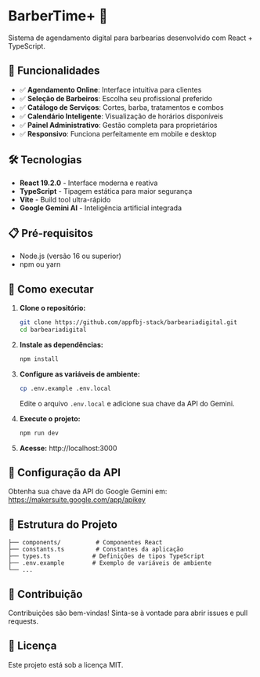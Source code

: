 # BarberTime+ 💈

Sistema de agendamento digital para barbearias desenvolvido com React + TypeScript.

## 🚀 Funcionalidades

- ✅ **Agendamento Online**: Interface intuitiva para clientes
- ✅ **Seleção de Barbeiros**: Escolha seu profissional preferido
- ✅ **Catálogo de Serviços**: Cortes, barba, tratamentos e combos
- ✅ **Calendário Inteligente**: Visualização de horários disponíveis
- ✅ **Painel Administrativo**: Gestão completa para proprietários
- ✅ **Responsivo**: Funciona perfeitamente em mobile e desktop

## 🛠️ Tecnologias

- **React 19.2.0** - Interface moderna e reativa
- **TypeScript** - Tipagem estática para maior segurança
- **Vite** - Build tool ultra-rápido
- **Google Gemini AI** - Inteligência artificial integrada

## 📋 Pré-requisitos

- Node.js (versão 16 ou superior)
- npm ou yarn

## 🚀 Como executar

1. **Clone o repositório:**
   ```bash
   git clone https://github.com/appfbj-stack/barbeariadigital.git
   cd barbeariadigital
   ```

2. **Instale as dependências:**
   ```bash
   npm install
   ```

3. **Configure as variáveis de ambiente:**
   ```bash
   cp .env.example .env.local
   ```
   Edite o arquivo `.env.local` e adicione sua chave da API do Gemini.

4. **Execute o projeto:**
   ```bash
   npm run dev
   ```

5. **Acesse:** http://localhost:3000

## 🔐 Configuração da API

Obtenha sua chave da API do Google Gemini em: https://makersuite.google.com/app/apikey

## 📁 Estrutura do Projeto

```
├── components/          # Componentes React
├── constants.ts         # Constantes da aplicação
├── types.ts            # Definições de tipos TypeScript
├── .env.example        # Exemplo de variáveis de ambiente
└── ...
```

## 🤝 Contribuição

Contribuições são bem-vindas! Sinta-se à vontade para abrir issues e pull requests.

## 📄 Licença

Este projeto está sob a licença MIT.

